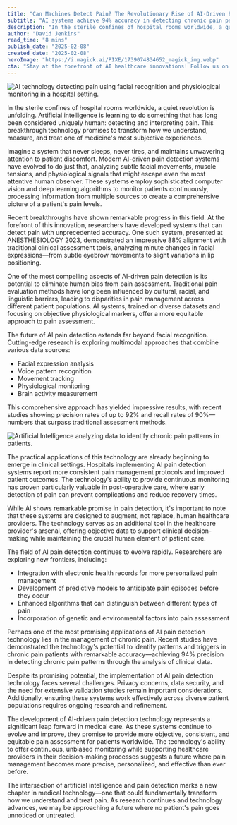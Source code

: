 ```yaml
---
title: "Can Machines Detect Pain? The Revolutionary Rise of AI-Driven Pain Detection Technology"
subtitle: "AI systems achieve 94% accuracy in detecting chronic pain patterns"
description: "In the sterile confines of hospital rooms worldwide, a quiet revolution is unfolding. Discover how AI-driven pain detection technology promises to transform how we understand, measure, and treat one of medicine's most subjective experiences, eliminating biases and improving patient outcomes in clinical settings."
author: "David Jenkins"
read_time: "8 mins"
publish_date: "2025-02-08"
created_date: "2025-02-08"
heroImage: "https://i.magick.ai/PIXE/1739074834652_magick_img.webp"
cta: "Stay at the forefront of AI healthcare innovations! Follow us on LinkedIn for regular updates on groundbreaking medical technology advancements that are reshaping patient care."
---
```


![AI technology detecting pain using facial recognition and physiological monitoring in a hospital setting.](https://i.magick.ai/PIXE/1739074917699_magick_img.webp)

In the sterile confines of hospital rooms worldwide, a quiet revolution is unfolding. Artificial intelligence is learning to do something that has long been considered uniquely human: detecting and interpreting pain. This breakthrough technology promises to transform how we understand, measure, and treat one of medicine's most subjective experiences.

Imagine a system that never sleeps, never tires, and maintains unwavering attention to patient discomfort. Modern AI-driven pain detection systems have evolved to do just that, analyzing subtle facial movements, muscle tensions, and physiological signals that might escape even the most attentive human observer. These systems employ sophisticated computer vision and deep learning algorithms to monitor patients continuously, processing information from multiple sources to create a comprehensive picture of a patient's pain levels.

Recent breakthroughs have shown remarkable progress in this field. At the forefront of this innovation, researchers have developed systems that can detect pain with unprecedented accuracy. One such system, presented at ANESTHESIOLOGY 2023, demonstrated an impressive 88% alignment with traditional clinical assessment tools, analyzing minute changes in facial expressions—from subtle eyebrow movements to slight variations in lip positioning.

One of the most compelling aspects of AI-driven pain detection is its potential to eliminate human bias from pain assessment. Traditional pain evaluation methods have long been influenced by cultural, racial, and linguistic barriers, leading to disparities in pain management across different patient populations. AI systems, trained on diverse datasets and focusing on objective physiological markers, offer a more equitable approach to pain assessment.

The future of AI pain detection extends far beyond facial recognition. Cutting-edge research is exploring multimodal approaches that combine various data sources:

- Facial expression analysis
- Voice pattern recognition
- Movement tracking
- Physiological monitoring
- Brain activity measurement

This comprehensive approach has yielded impressive results, with recent studies showing precision rates of up to 92% and recall rates of 90%—numbers that surpass traditional assessment methods.

![Artificial Intelligence analyzing data to identify chronic pain patterns in patients.](https://i.magick.ai/PIXE/1739074917703_magick_img.webp)

The practical applications of this technology are already beginning to emerge in clinical settings. Hospitals implementing AI pain detection systems report more consistent pain management protocols and improved patient outcomes. The technology's ability to provide continuous monitoring has proven particularly valuable in post-operative care, where early detection of pain can prevent complications and reduce recovery times.

While AI shows remarkable promise in pain detection, it's important to note that these systems are designed to augment, not replace, human healthcare providers. The technology serves as an additional tool in the healthcare provider's arsenal, offering objective data to support clinical decision-making while maintaining the crucial human element of patient care.

The field of AI pain detection continues to evolve rapidly. Researchers are exploring new frontiers, including:

- Integration with electronic health records for more personalized pain management
- Development of predictive models to anticipate pain episodes before they occur
- Enhanced algorithms that can distinguish between different types of pain
- Incorporation of genetic and environmental factors into pain assessment

Perhaps one of the most promising applications of AI pain detection technology lies in the management of chronic pain. Recent studies have demonstrated the technology's potential to identify patterns and triggers in chronic pain patients with remarkable accuracy—achieving 94% precision in detecting chronic pain patterns through the analysis of clinical data.

Despite its promising potential, the implementation of AI pain detection technology faces several challenges. Privacy concerns, data security, and the need for extensive validation studies remain important considerations. Additionally, ensuring these systems work effectively across diverse patient populations requires ongoing research and refinement.

The development of AI-driven pain detection technology represents a significant leap forward in medical care. As these systems continue to evolve and improve, they promise to provide more objective, consistent, and equitable pain assessment for patients worldwide. The technology's ability to offer continuous, unbiased monitoring while supporting healthcare providers in their decision-making processes suggests a future where pain management becomes more precise, personalized, and effective than ever before.

The intersection of artificial intelligence and pain detection marks a new chapter in medical technology—one that could fundamentally transform how we understand and treat pain. As research continues and technology advances, we may be approaching a future where no patient's pain goes unnoticed or untreated.
